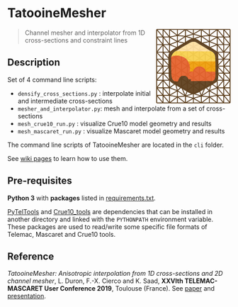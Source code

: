 TatooineMesher
==============

<img style="float: right" src="https://github.com/CNR-Engineering/TatooineMesher/raw/master/media/logo_tatooinemesher_256px.png" width="168px" />

> Channel mesher and interpolator from 1D cross-sections and constraint lines

## Description

Set of 4 command line scripts:
* `densify_cross_sections.py` : interpolate initial and intermediate cross-sections
* `mesher_and_interpolator.py`: mesh and interpolate from a set of cross-sections
* `mesh_crue10_run.py` : visualize Crue10 model geometry and results
* `mesh_mascaret_run.py` : visualize Mascaret model geometry and results

The command line scripts of TatooineMesher are located in the `cli` folder.
 
See [wiki pages](https://github.com/CNR-Engineering/TatooineMesher/wiki) to learn how to use them.

## Pre-requisites

**Python 3** with **packages** listed in [requirements.txt](requirements.txt).

[PyTelTools](https://github.com/CNR-Engineering/PyTelTools) and [Crue10_tools](https://github.com/CNR-Engineering/Crue10_tools) are dependencies that can be installed in another directory
and linked with the `PYTHONPATH` environment variable.
These packages are used to read/write some specific file formats of Telemac, Mascaret and Crue10 tools.

## Reference
_TatooineMesher: Anisotropic interpolation from 1D cross-sections and 2D channel mesher_, L. Duron, F.-X. Cierco and K. Saad, **XXVIth TELEMAC-MASCARET User Conference 2019**, Toulouse (France). See [paper](https://github.com/CNR-Engineering/TatooineMesher/raw/master/media/publi/article/TUC2019_paper_Duron-et-al_TatooineMesher.pdf) and [presentation](https://github.com/CNR-Engineering/TatooineMesher/raw/master/media/publi/presentation/TUC2019_slides_Duron-et-al_TatooineMesher.pdf).
